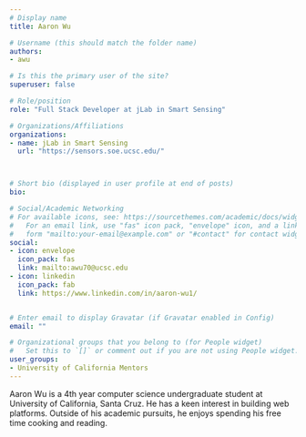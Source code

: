 ```yaml
---
# Display name
title: Aaron Wu

# Username (this should match the folder name)
authors:
- awu

# Is this the primary user of the site?
superuser: false

# Role/position
role: "Full Stack Developer at jLab in Smart Sensing"

# Organizations/Affiliations
organizations:
- name: jLab in Smart Sensing
  url: "https://sensors.soe.ucsc.edu/"



# Short bio (displayed in user profile at end of posts)
bio:

# Social/Academic Networking
# For available icons, see: https://sourcethemes.com/academic/docs/widgets/#icons
#   For an email link, use "fas" icon pack, "envelope" icon, and a link in the
#   form "mailto:your-email@example.com" or "#contact" for contact widget.
social:
- icon: envelope
  icon_pack: fas
  link: mailto:awu70@ucsc.edu
- icon: linkedin
  icon_pack: fab
  link: https://www.linkedin.com/in/aaron-wu1/


# Enter email to display Gravatar (if Gravatar enabled in Config)
email: ""

# Organizational groups that you belong to (for People widget)
#   Set this to `[]` or comment out if you are not using People widget.  
user_groups:
- University of California Mentors
---
```

Aaron Wu is a 4th year computer science undergraduate student at University of California, Santa Cruz. He has a keen interest in building web platforms. Outside of his academic pursuits, he enjoys spending his free time cooking and reading.
